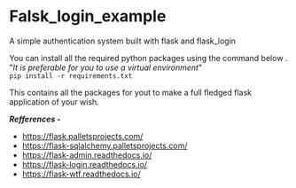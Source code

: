 # Falsk_login_example
A simple authentication system built with flask and flask_login

You can install all the required python packages using the command below .  
"*It is preferable for you to use a virtual environment*"  
``` pip install -r requirements.txt ```

This contains all the packages for yout to make a full fledged flask  
application of your wish.

*__Refferences -__*  
  * https://flask.palletsprojects.com/  
  * https://flask-sqlalchemy.palletsprojects.com/  
  * https://flask-admin.readthedocs.io/  
  * https://flask-login.readthedocs.io/    
  * https://flask-wtf.readthedocs.io/  
  
